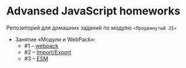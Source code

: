 # Advansed JavaScript homeworks

Репозиторий для домашних заданий по модулю `«Продвинутый JS»`

- Занятие «Модули и WebPack»:
  - #1 – [webpack](https://github.com/KoensBerg/advanced-js-homeworks/tree/master/webpack)
  - #2 – [Import/Export](https://github.com/KoensBerg/advanced-js-homeworks/tree/master/import-export)
  - #3 – [ESM](https://github.com/KoensBerg/advanced-js-homeworks/tree/master/ESM)